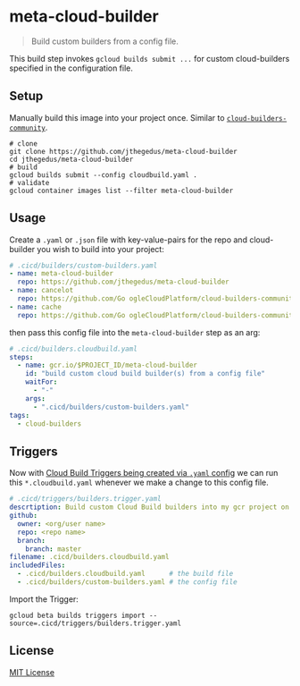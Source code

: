 # meta-cloud-builder

> Build custom builders from a config file.

This build step invokes `gcloud builds submit ...` for custom cloud-builders specified in the configuration file.

## Setup

Manually build this image into your project once. Similar to [`cloud-builders-community`](https://github.com/GoogleCloudPlatform/cloud-builders-community#build-the-build-step-from-source/).

```shell
# clone
git clone https://github.com/jthegedus/meta-cloud-builder
cd jthegedus/meta-cloud-builder
# build
gcloud builds submit --config cloudbuild.yaml .
# validate
gcloud container images list --filter meta-cloud-builder
```

## Usage

Create a `.yaml` or `.json` file with key-value-pairs for the repo and cloud-builder you wish to build into your project:

```yaml
# .cicd/builders/custom-builders.yaml
- name: meta-cloud-builder
  repo: https://github.com/jthegedus/meta-cloud-builder
- name: cancelot
  repo: https://github.com/Go ogleCloudPlatform/cloud-builders-community
- name: cache
  repo: https://github.com/Go ogleCloudPlatform/cloud-builders-community
```

then pass this config file into the `meta-cloud-builder` step as an arg:

```yaml
# .cicd/builders.cloudbuild.yaml
steps:
  - name: gcr.io/$PROJECT_ID/meta-cloud-builder
    id: "build custom cloud build builder(s) from a config file"
    waitFor:
      - "-"
    args:
      - ".cicd/builders/custom-builders.yaml"
tags:
  - cloud-builders
```

## Triggers

Now with [Cloud Build Triggers being created via `.yaml` config](https://cloud.google.com/blog/products/devops-sre/cloud-build-brings-advanced-cicd-capabilities-to-github) we can run this `*.cloudbuild.yaml` whenever we make a change to this config file.

```yaml
# .cicd/triggers/builders.trigger.yaml
descrtiption: Build custom Cloud Build builders into my gcr project on change
github:
  owner: <org/user name>
  repo: <repo name>
  branch:
    branch: master
filename: .cicd/builders.cloudbuild.yaml
includedFiles:
  - .cicd/builders.cloudbuild.yaml      # the build file
  - .cicd/builders/custom-builders.yaml # the config file
```

Import the Trigger:

```shell
gcloud beta builds triggers import --source=.cicd/triggers/builders.trigger.yaml
```

## License

[MIT License](https://github.com/jthegedus/meta-cloud-builder/blob/master/LICENSE)
